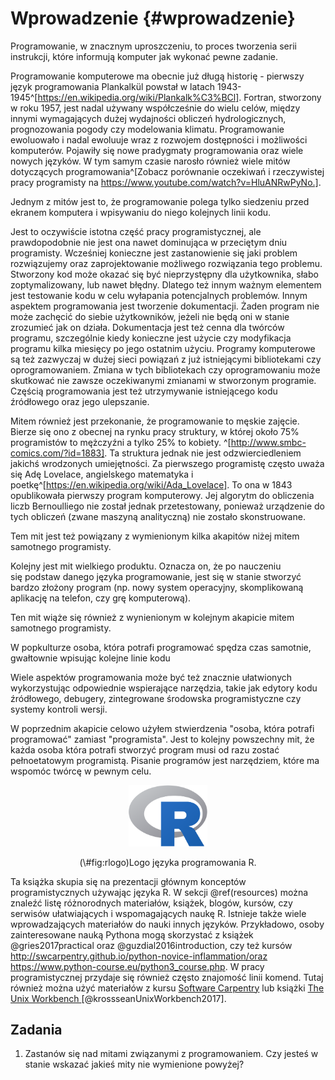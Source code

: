 
# Wprowadzenie {#wprowadzenie}

Programowanie, w znacznym uproszczeniu, to proces tworzenia serii instrukcji, które informują komputer jak wykonać pewne zadanie.
<!-- why we code? -->
<!-- cost of reproduction! (economy) -->
<!-- money, money, money -->
<!-- reproducibility -->

 
Programowanie komputerowe ma obecnie już długą historię<!--^[footnote o programowaniu niekomputerowym-https://en.wikipedia.org/wiki/History_of_programming_languages]--> - pierwszy język programowania Plankalkül powstał w latach 1943-1945^[https://en.wikipedia.org/wiki/Plankalk%C3%BCl].
Fortran, stworzony w roku 1957, jest nadal używany współcześnie do wielu celów, między innymi wymagających dużej wydajności obliczeń hydrologicznych, prognozowania pogody czy modelowania klimatu.
Programowanie ewoluowało i nadal ewoluuje wraz z rozwojem dostępności i możliwości komputerów.
Pojawiły się nowe pradygmaty<!--^[wyjaśnij]--> programowania oraz wiele nowych języków.
W tym samym czasie narosło również wiele mitów dotyczących programowania^[Zobacz porównanie oczekiwań i rzeczywistej pracy programisty na https://www.youtube.com/watch?v=HluANRwPyNo.].

Jednym z mitów jest to, że programowanie polega tylko siedzeniu przed ekranem komputera i wpisywaniu do niego kolejnych linii kodu.
<!-- mit, Coding is Simply the Act of Writing Code -->
<!-- mit, Coding Starts and Ends With a Computer -->
Jest to oczywiście istotna część pracy programistycznej, ale prawdopodobnie nie jest ona nawet dominująca w przeciętym dniu programisty.
Wcześniej konieczne jest zastanowienie się jaki problem rozwiązujemy oraz zaprojektowanie możliwego rozwiązania tego problemu.
Stworzony kod może okazać się być nieprzystępny dla użytkownika, słabo zoptymalizowany, lub nawet błędny. 
Dlatego też innym ważnym elementem jest testowanie kodu w celu wyłapania potencjalnych problemów.
Innym aspektem programowania jest tworzenie dokumentacji. 
Żaden program nie może zachęcić do siebie użytkowników, jeżeli nie będą oni w stanie zrozumieć jak on działa.
Dokumentacja jest też cenna dla twórców programu, szczególnie kiedy konieczne jest użycie czy modyfikacja programu kilka miesięcy po jego ostatnim użyciu.
Programy komputerowe są też zazwyczaj w dużej sieci powiązań z już istniejącymi bibliotekami czy oprogramowaniem.
Zmiana w tych bibliotekach czy oprogramowaniu może skutkować nie zawsze oczekiwanymi zmianami w stworzonym programie.
Częścią programowania jest też utrzymywanie istniejącego kodu źródłowego oraz jego ulepszanie.

Mitem również jest przekonanie, że programowanie to męskie zajęcie.
Bierze się ono z obecnej na rynku pracy struktury, w której około 75% programistów to mężczyźni a tylko 25% to kobiety. ^[http://www.smbc-comics.com/?id=1883].
Ta struktura jednak nie jest odzwierciedleniem jakichś wrodzonych umiejętności.
Za pierwszego programistę często uważa się Adę Lovelace, angielskego matematyka i poetkę^[https://en.wikipedia.org/wiki/Ada_Lovelace].
To ona w 1843 opublikowała pierwszy program komputerowy.
Jej algorytm do obliczenia liczb Bernoulliego nie został jednak przetestowany, ponieważ urządzenie do tych obliczeń (zwane maszyną analityczną) nie zostało skonstruowane.
<!-- https://www.smithsonianmag.com/smart-news/computer-programming-used-to-be-womens-work-718061/ -->
<!-- https://www.history.com/news/coding-used-to-be-a-womans-job-so-it-was-paid-less-and-undervalued -->
<!-- https://www.bbc.com/news/technology-35559439 -->
Tem mit jest też powiązany z wymienionym kilka akapitów niżej mitem samotnego programisty.
<!-- rladies -->

Kolejny jest mit wielkiego produktu.
Oznacza on, że po nauczeniu się podstaw danego języka programowanie, jest się w stanie stworzyć bardzo złożony program (np. nowy system operacyjny, skomplikowaną aplikację na telefon, czy grę komputerową).

Ten mit wiąże się również z wynienionym w kolejnym akapicie mitem samotnego programisty.

<!-- mit, You Can Master a Language in a Few Weeks -->

W popkulturze osoba, która potrafi programować spędza czas samotnie, gwałtownie wpisując kolejne linie kodu 

<!-- mit, że trzeba zapamiętać kod, etc -->
<!-- mit, there is only one good solution -->
<!-- mit, Learning ends after the course completion -->
Wiele aspektów programowania może być też znacznie ułatwionych wykorzystując odpowiednie wspierające narzędzia, takie jak edytory kodu źródłowego, debugery, zintegrowane środowska programistyczne czy systemy kontroli wersji.




W poprzednim akapicie celowo użyłem stwierdzenia "osoba, która potrafi programować" zamiast "programista".
Jest to kolejny powszechny mit, że każda osoba która potrafi stworzyć program musi od razu zostać pełnoetatowym programistą.
Pisanie programów jest narzędziem, które ma wspomóc twórcę w pewnym celu.
<!-- data science -->
<!-- mit, że programiśći są dobrzy z matematyki/być geniuszem (I don’t mind failing repeatedly, and learning from my mistakes) -->






















<!-- impostor syndrome -->

<!-- akapit o złożoności -->
<!-- historia (języki ewoluują) -->
<!-- + many ways to solve the same problem -->
<!-- geoinformacyjne przykłady -->



<!-- group work -->

<!-- https://csgillespie.github.io/efficientR/collaboration.html#coding-style -->
<!-- There are, however, general principles that most programmers agree on, such as: -->

<!--     Use modular code; -->
<!--     Comment your code; -->
<!--     Don’t Repeat Yourself (DRY); -->
<!--     Be concise, clear and consistent. -->

<!-- lista języków -->
<!-- Java, C, Python, C++, Visual Basic .NET, JavaScript, C#, PHP, SQL, Objective-C, Assembly, Perl -->
<!-- why r (https://adv-r.hadley.nz/introduction.html)-->

<!-- (\@ref(fig:rlogo)).  -->

<div class="figure" style="text-align: center">
<img src="images/Rlogo.png" alt="Logo języka programowania R." width="25%" />
<p class="caption">(\#fig:rlogo)Logo języka programowania R.</p>
</div>

<!-- gdzie zdobyć wiedzę (online resources) -->
<!-- everything takes time -->



<!-- domain knowladge -->

<!-- whyr -->

Ta książka skupia się na prezentacji głównym konceptów programistycznych używając języka R. 
W sekcji \@ref(resources) można znaleźć listę różnorodnych materiałów, książek, blogów, kursów, czy serwisów ułatwiających i wspomagających naukę R.
Istnieje także wiele wprowadzających materiałów do nauki innych języków.
Przykładowo, osoby zainteresowane nauką Pythona mogą skorzystać z książek @gries2017practical oraz @guzdial2016introduction, czy też kursów http://swcarpentry.github.io/python-novice-inflammation/oraz https://www.python-course.eu/python3_course.php. 
W pracy programistycznej przydaje się również często znajomość linii komend.
Tutaj również można użyć materiałów z kursu [Software Carpentry](https://swcarpentry.github.io/shell-novice/) lub książki [The Unix Workbench ](https://seankross.com/the-unix-workbench/) [@krossseanUnixWorkbench2017].

<!-- https://rstudio.cloud/learn/primers -->
<!-- http://jarekj.home.amu.edu.pl/?page_id=36 -->
<!-- https://speakerdeck.com/jennybc/zen-and-the-art-of-workflow-maintenance -->

## Zadania

1. Zastanów się nad mitami związanymi z programowaniem.
Czy jesteś w stanie wskazać jakieś mity nie wymienione powyżej?
